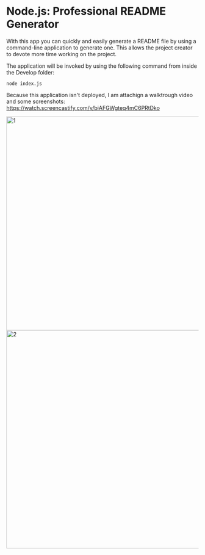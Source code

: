 # Node.js: Professional README Generator

With this app you can quickly and easily generate a README file by using a command-line application to generate one. This allows the project creator to devote more time working on the project.

The application will be invoked by using the following command from inside the Develop folder:

```
node index.js
```

Because this application isn't deployed, I am attachign a walktrough video and some screenshots:
https://watch.screencastify.com/v/biAFGWgteq4mC6PRtDko

<img width="560" alt="1" src="https://user-images.githubusercontent.com/91281668/144734082-285582b0-86a0-4269-a1ed-32d81cf687a6.png">

<img width="572" alt="2" src="https://user-images.githubusercontent.com/91281668/144734093-05a28b8d-b256-42c5-b9a6-d736b9889f32.png">
